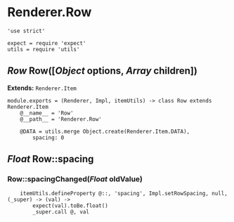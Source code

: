 Renderer.Row
============

	'use strict'

	expect = require 'expect'
	utils = require 'utils'

*Row* Row([*Object* options, *Array* children])
-----------------------------------------------

**Extends:** `Renderer.Item`

	module.exports = (Renderer, Impl, itemUtils) -> class Row extends Renderer.Item
		@__name__ = 'Row'
		@__path__ = 'Renderer.Row'

		@DATA = utils.merge Object.create(Renderer.Item.DATA),
			spacing: 0

*Float* Row::spacing
--------------------

### Row::spacingChanged(*Float* oldValue)

		itemUtils.defineProperty @::, 'spacing', Impl.setRowSpacing, null, (_super) -> (val) ->
			expect(val).toBe.float()
			_super.call @, val
